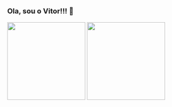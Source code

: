 ### Ola, sou o Vitor!!! 👋

<div>
    <a>
        <img height="180em" src=https://github-readme-stats.vercel.app/api?username=vitorgonc&show_icons=true&count_private=true&theme=gruvbox&text_color=bf9c0f&icon_color=f7da63&bg_color=0f0d06>
    </a>
    <a>
        <img height="180em" src=https://github-readme-stats.vercel.app/api/top-langs/?username=vitorgonc&layout=compact&text_color=bf9c0f&icon_color=f7da63&bg_color=0f0d06&title_color=fabd2f&hide_border=true>
    </a>
</div>
